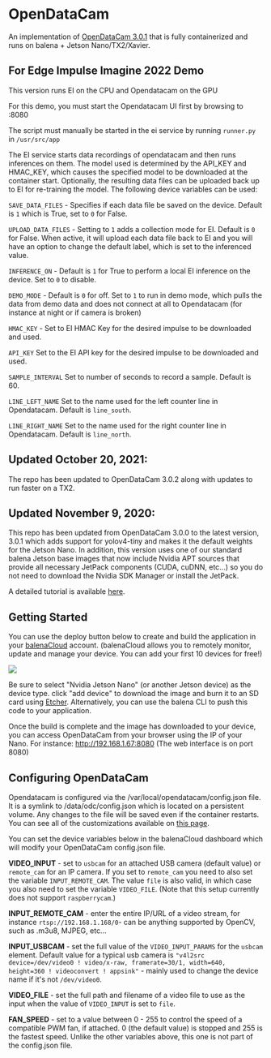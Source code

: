 # OpenDataCam
An implementation of [OpenDataCam 3.0.1](https://github.com/opendatacam/opendatacam) that is fully containerized and runs on balena + Jetson Nano/TX2/Xavier. 

## For Edge Impulse Imagine 2022 Demo
This version runs EI on the CPU and Opendatacam on the GPU

For this demo, you must start the Opendatacam UI first by browsing to <local IP>:8080
  
The script must manually be started in the ei service by running `runner.py` in `/usr/src/app`
  
The EI service starts data recordings of opendatacam and then runs inferences on them. The model used is determined by the API_KEY and HMAC_KEY, which causes the specified model to be downloaded at the container start. Optionally, the resulting data files can be uploaded back up to EI for re-training the model. The following device variables can be used:

`SAVE_DATA_FILES` - Specifies if each data file be saved on the device. Default is `1` which is True, set to `0` for False.

`UPLOAD_DATA_FILES` - Setting to `1` adds a collection mode for EI. Default is `0` for False. When active, it will upload each data file back to EI and you will have an option to change the default label, which is set to the inferenced value.

`INFERENCE_ON` - Default is `1` for True to perform a local EI inference on the device. Set to `0` to disable.

`DEMO_MODE` - Default is `0` for off. Set to `1` to run in demo mode, which pulls the data from demo data and does not connect at all to Opendatacam (for instance at night or if camera is broken)

`HMAC_KEY` - Set to EI HMAC Key for the desired impulse to be downloaded and used.

`API_KEY` Set to the EI API key for the desired impulse to be downloaded and used.

`SAMPLE_INTERVAL` Set to number of seconds to record a sample. Default is 60.

`LINE_LEFT_NAME` Set to the name used for the left counter line in Opendatacam. Default is `line_south`.

`LINE_RIGHT_NAME` Set to the name used for the right counter line in Opendatacam. Default is `line_north`.

## Updated October 20, 2021:
The repo has been updated to OpenDataCam 3.0.2 along with updates to run faster on a TX2.

## Updated November 9, 2020:
This repo has been updated from OpenDataCam 3.0.0 to the latest version, 3.0.1 which adds support for yolov4-tiny and makes it the default weights for the Jetson Nano. In addition, this version uses one of our standard balena Jetson base images that now include Nvidia APT sources that provide all necessary JetPack components (CUDA, cuDNN, etc...) so you do not need to download the Nvidia SDK Manager or install the JetPack.

A detailed tutorial is available [here](https://www.balena.io/blog/using-opendatacam-and-balena-to-quantify-the-world-with-ai/).

## Getting Started

You can use the deploy button below to create and build the application in your [balenaCloud](https://www.balena.io/cloud/) account. (balenaCloud allows you to remotely monitor, update and manage your device. You can add your first 10 devices for free!)

[![](https://www.balena.io/deploy.png)](https://dashboard.balena-cloud.com/deploy?repoUrl=https://github.com/balenalabs-incubator/opendatacam)

Be sure to select "Nvidia Jetson Nano" (or another Jetson device) as the device type. click "add device" to download the image and burn it to an SD card using [Etcher](https://www.balena.io/etcher/). Alternatively, you can use the balena CLI to push this code to your application.

Once the build is complete and the image has downloaded to your device, you can access OpenDataCam from your browser using the IP of your Nano. For instance: http://192.168.1.67:8080 (The web interface is on port 8080)


## Configuring OpenDataCam

Opendatacam is configured via the /var/local/opendatacam/config.json file. It is a symlink to /data/odc/config.json which is located on a persistent volume. Any changes to the file will be saved even if the container restarts. You can see all of the customizations available on [this page](https://github.com/opendatacam/opendatacam/blob/master/documentation/CONFIG.md).

You can set the device variables below in the balenaCloud dashboard which will modify your OpenDataCam config.json file. 


**VIDEO_INPUT** - set to `usbcam` for an attached USB camera (default value) or `remote_cam` for an IP camera. If you set to `remote_cam` you need to also set the variable `INPUT_REMOTE_CAM`. The value `file` is also valid, in which case you also need to set the variable `VIDEO_FILE`. (Note that this setup currently does not support `raspberrycam`.)

**INPUT_REMOTE_CAM** - enter the entire IP/URL of a video stream, for instance `rtsp://192.168.1.168/0`- can be anything supported by OpenCV, such as .m3u8, MJPEG, etc...

**INPUT_USBCAM** - set the full value of the `VIDEO_INPUT_PARAMS` for the `usbcam` element. Default value for a typical usb camera is `"v4l2src device=/dev/video0 ! video/x-raw, framerate=30/1, width=640, height=360 ! videoconvert ! appsink"` - mainly used to change the device name if it's not `/dev/video0`.

**VIDEO_FILE** - set the full path and filename of a video file to use as the input when the value of `VIDEO_INPUT` is set to `file`.

**FAN_SPEED** - set to a value between 0 - 255 to control the speed of a compatible PWM fan, if attached. 0 (the default value) is stopped and 255 is the fastest speed. Unlike the other variables above, this one is not part of the config.json file.

